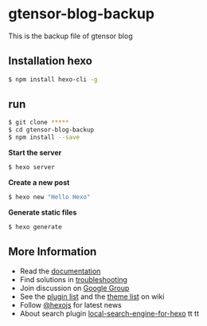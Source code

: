 # gtensor-blog-backup
This is the backup file of gtensor blog

## Installation hexo

``` bash
$ npm install hexo-cli -g
```

## run

``` bash
$ git clone *****
$ cd gtensor-blog-backup
$ npm install --save

```

**Start the server**

``` bash
$ hexo server
```

**Create a new post**

``` bash
$ hexo new "Hello Hexo"
```

**Generate static files**

``` bash
$ hexo generate
```

## More Information

- Read the [documentation](https://hexo.io/)
- Find solutions in [troubleshooting](https://hexo.io/docs/troubleshooting.html)
- Join discussion on [Google Group](https://groups.google.com/group/hexo)
- See the [plugin list](https://hexo.io/plugins/) and the [theme list](https://hexo.io/themes/) on wiki
- Follow [@hexojs](https://twitter.com/hexojs) for latest news
- About search plugin [local-search-engine-for-hexo](http://hahack.com/codes/local-search-engine-for-hexo/)
tt
tt
